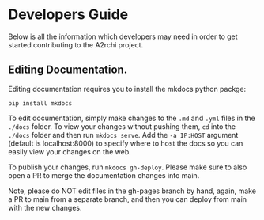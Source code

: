 # Developers Guide

Below is all the information which developers may need in order to get started contributing to the A2rchi project.

## Editing Documentation.

Editing documentation requires you to install the mkdocs python packge:
```
pip install mkdocs
```
To edit documentation, simply make changes to the `.md` and `.yml` files in the `./docs` folder. To view your changes without pushing them, `cd` into the `./docs` folder and then run `mkdocs serve`. Add the `-a IP:HOST` argument (default is localhost:8000) to specify where to host the docs so you can easily view your changes on the web.

To publish your changes, run `mkdocs gh-deploy`. Please make sure to also open a PR to merge the documentation changes into main.

Note, please do NOT edit files in the gh-pages branch by hand, again, make a PR to main from a separate branch, and then you can deploy from main with the new changes.
